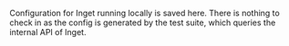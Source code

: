Configuration for Inget running locally is saved here. There is
nothing to check in as the config is generated by the test suite,
which queries the internal API of Inget.